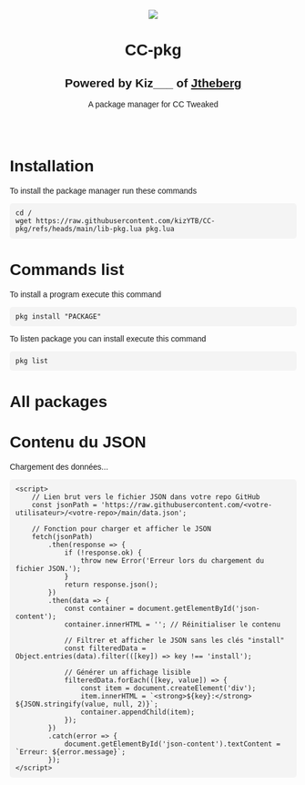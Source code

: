 <div align = "center">
  <img src = "https://www.jtheberg.cloud/assets/img/logo.png" />
  <h1>CC-pkg</h1>
  <h2>Powered by Kiz___ of <a href="https://jtheberg.cloud">Jtheberg</a></h2>
  <p>A package manager for CC Tweaked</p>
</div>
<br />
<br />

# Installation
To install the package manager run these commands
```
cd /
wget https://raw.githubusercontent.com/kizYTB/CC-pkg/refs/heads/main/lib-pkg.lua pkg.lua
```

# Commands list

To install a program execute this command

```
pkg install "PACKAGE"
```
To listen package you can install execute this command

```
pkg list
```

# All packages

<!DOCTYPE html>
<html lang="en">
<head>
    <meta charset="UTF-8">
    <meta name="viewport" content="width=device-width, initial-scale=1.0">
    <title>Afficher le JSON</title>
    <style>
        body {
            font-family: Arial, sans-serif;
            margin: 20px;
        }
        pre {
            background: #f4f4f4;
            padding: 10px;
            border-radius: 5px;
        }
    </style>
</head>
<body>
    <h1>Contenu du JSON</h1>
    <div id="json-content">
        <p>Chargement des données...</p>
    </div>

    <script>
        // Lien brut vers le fichier JSON dans votre repo GitHub
        const jsonPath = 'https://raw.githubusercontent.com/<votre-utilisateur>/<votre-repo>/main/data.json';

        // Fonction pour charger et afficher le JSON
        fetch(jsonPath)
            .then(response => {
                if (!response.ok) {
                    throw new Error('Erreur lors du chargement du fichier JSON.');
                }
                return response.json();
            })
            .then(data => {
                const container = document.getElementById('json-content');
                container.innerHTML = ''; // Réinitialiser le contenu

                // Filtrer et afficher le JSON sans les clés "install"
                const filteredData = Object.entries(data).filter(([key]) => key !== 'install');

                // Générer un affichage lisible
                filteredData.forEach(([key, value]) => {
                    const item = document.createElement('div');
                    item.innerHTML = `<strong>${key}:</strong> ${JSON.stringify(value, null, 2)}`;
                    container.appendChild(item);
                });
            })
            .catch(error => {
                document.getElementById('json-content').textContent = `Erreur: ${error.message}`;
            });
    </script>
</body>
</html>
